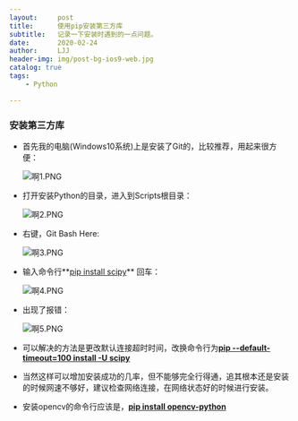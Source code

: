 ```yaml
---
layout:     post
title:      使用pip安装第三方库
subtitle:   记录一下安装时遇到的一点问题。
date:       2020-02-24
author:     LJJ
header-img: img/post-bg-ios9-web.jpg
catalog: true
tags:
    - Python

---
```


### 安装第三方库

- 首先我的电脑(Windows10系统)上是安装了Git的，比较推荐，用起来很方便：

  ![啊1.PNG](https://i.loli.net/2020/02/24/9rTsopul4fC7B6M.png)

- 打开安装Python的目录，进入到Scripts根目录：

  ![啊2.PNG](https://i.loli.net/2020/02/24/rxNlcSz4wZj7Pgo.png)

- 右键，Git Bash Here:

  ![啊3.PNG](https://i.loli.net/2020/02/24/PuIeSqFmOMH3cLE.png)

- 输入命令行**<u>pip install scipy</u>** 回车：

  ![啊4.PNG](https://i.loli.net/2020/02/24/cP5A7VCyrLTnvwf.png)

- 出现了报错：

  ![啊5.PNG](https://i.loli.net/2020/02/24/HJlmLtNOKrcMWhG.png)

- 可以解决的方法是更改默认连接超时时间，改换命令行为<u>**pip --default-timeout=100 install -U scipy**</u>

- 当然这样可以增加安装成功的几率，但不能够完全行得通，追其根本还是安装的时候网速不够好，建议检查网络连接，在网络状态好的时候进行安装。

- 安装opencv的命令行应该是，**<u>pip install opencv-python</u>**


